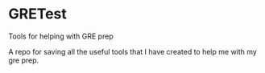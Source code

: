 GRETest
=======

Tools for helping with GRE prep

A repo for saving all the useful tools that I have created to help me with my gre prep.
